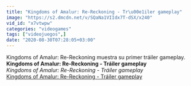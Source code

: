 ```yaml
---
title: "Kingdoms of Amalur: Re-Reckoning - Tr\u00e1iler gameplay"
image: "https://s2.dmcdn.net/v/SQaNa1VIIdx7T-dSX/x240"
vid_id: "x7vtwpw"
categories: "videogames"
tags: ["videojuegos",]
date: "2020-08-30T07:28:05+03:00"
---
```

Kingdoms of Amalur: Re-Reckoning muestra su primer tráiler gameplay.<br><b>Kingdoms of Amalur: Re-Reckoning - Tráiler gameplay</b><br> <i>Kingdoms of Amalur: Re-Reckoning - Tráiler gameplay</i><br> <u>Kingdoms of Amalur: Re-Reckoning - Tráiler gameplay</u>
